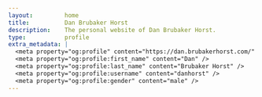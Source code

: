 ```yaml
---
layout:         home
title:          Dan Brubaker Horst
description:    The personal website of Dan Brubaker Horst.
type:           profile
extra_metadata: |
  <meta property="og:profile" content="https://dan.brubakerhorst.com/" />
  <meta property="og:profile:first_name" content="Dan" />
  <meta property="og:profile:last_name" content="Brubaker Horst" />
  <meta property="og:profile:username" content="danhorst" />
  <meta property="og:profile:gender" content="male" />
---
```

